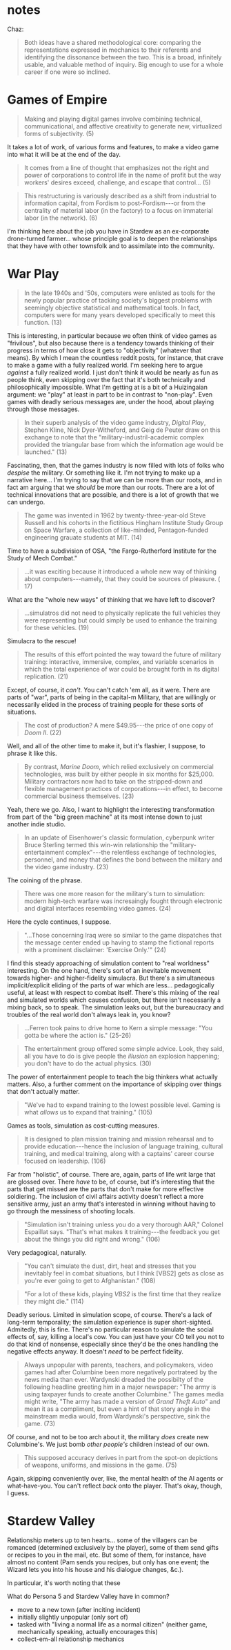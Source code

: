 # notes

Chaz:
> Both ideas have a shared methodological core: comparing the
> representations expressed in mechanics to their referents and
> identifying the dissonance between the two. This is a broad,
> infinitely usable, and valuable method of inquiry. Big enough to use
> for a whole career if one were so inclined.



# Games of Empire

> Making and playing digital games involve combining technical,
> communicational, and affective creativity to generate new, virtualized
> forms of subjectivity. (5)

It takes a lot of work, of various forms and features, to make a video
game into what it will be at the end of the day.

> It comes from a line of thought that emphasizes not the right and
> power of corporations to control life in the name of profit but the
> way workers' desires exceed, challenge, and escape that control... (5)

> This restructuring is variously described as a shift from industrial
> to information capital, from Fordism to post-Fordism---or from the
> centrality of material labor (in the factory) to a focus on immaterial
> labor (in the network). (6)

I'm thinking here about the job you have in Stardew as an ex-corporate
drone-turned farmer... whose principle goal is to deepen the
relationships that they have with other townsfolk and to assimilate into
the community.

# War Play

> In the late 1940s and '50s, computers were enlisted as tools for the
> newly popular practice of tacking society's biggest problems with
> seemingly objective statistical and mathematical tools. In fact,
> computers were for many years developed specifically to meet this
> function. (13)

This is interesting, in particular because we often think of video games
as "frivilous", but also because there is a tendency towards thinking of
their progress in terms of how close it gets to "objectivity" (whatever
that means). By which I mean the countless reddit posts, for instance,
that crave to make a game with a fully realized world. I'm seeking here
to argue _against_ a fully realized world. I just don't think it would
be nearly as fun as people think, even skipping over the fact that it's
both technically and philosophically impossible. What I'm getting at is
a bit of a Huizingaian argument: we "play" at least in part to be in
contrast to "non-play". Even games with deadly serious messages are,
under the hood, about playing through those messages. 

> In their superb analysis of the video game industry, _Digital Play_,
> Stephen Kline, Nick Dyer-Witheford, and Geig de Peuter draw on this
> exchange to note that the "military-industril-academic complex
> provided the triangular base from which the information age would be
> launched." (13)

Fascinating, then, that the games industry is now filled with lots of
folks who _despise_ the military. Or something like it. I'm not trying
to make up a narrative here... I'm trying to say that we can be more
than our roots, and in fact am arguing that we _should_ be more than our
roots. There are a lot of technical innovations that are possible, and
there is a lot of growth that we can undergo.

> The game was invented in 1962 by twenty-three-year-old Steve Russell
> and his cohorts in the fictitious Hingham Institute Study Group on
> Space Warfare, a collection of like-minded, Pentagon-funded
> engineering grauate students at MIT. (14)

Time to have a subdivision of OSA, "the Fargo-Rutherford Institute for
the Study of Mech Combat."

> ...it was exciting because it introduced a whole new way of thinking
> about computers---namely, that they could be sources of pleasure. (
> 17)

What are the "whole new ways" of thinking that we have left to discover?

> ...simulatros did not need to physically replicate the full vehicles
> they were representing but could simply be used to enhance the
> training for these vehicles. (19)

Simulacra to the rescue!

> The results of this effort pointed the way toward the future of
> military training: interactive, immersive, complex, and variable
> scenarios in which the total experience of war could be brought forth
> in its digital replication. (21)

Except, of course, it _can't_. You can't catch 'em all, as it were.
There are parts of "war", parts of being in the capital-m Military, that
are willingly or necessarily elided in the process of training people
for these sorts of situations.

> The cost of production? A mere $49.95---the price of one copy of _Doom
> II_. (22)

Well, and all of the other time to make it, but it's flashier, I
suppose, to phrase it like this.

> By contrast, _Marine Doom_, which relied exclusively on commercial
> technologies, was built by either people in six months for $25,000.
> Military contractors now had to take on the stripped-down and flexible
> management practices of corporations---in effect, to become commercial
> business themselves. (23)

Yeah, there we go. Also, I want to highlight the interesting
transformation from part of the "big green machine" at its most intense
down to just another indie studio.

> In an update of Eisenhower's classic formulation, cyberpunk writer
> Bruce Sterling termed this win-win relationship the
> "military-entertainment complex"---the relentless exchange of
> technologies, personnel, and money that defines the bond between the
> military and the video game industry. (23)

The coining of the phrase.

> There was one more reason for the military's turn to simulation:
> modern high-tech warfare was incresaingly fought through electronic
> and digital interfaces resembling video games. (24)

Here the cycle continues, I suppose. 

> "...Those concerning Iraq were so similar to the game dispatches that
> the message center ended up having to stamp the fictional reports with
> a prominent disclaimer: 'Exercise Only.'" (24)

I find this steady approaching of simulation content to "real worldness"
interesting. On the one hand, there's sort of an inevitable movement
towards higher- and higher-fidelity simulacra. But there's a
simultaneous implicit/explicit eliding of the parts of war which are
less... pedagogically useful, at least with respect to combat itself.
There's this mixing of the real and simulated worlds which causes
confusion, but there isn't necessarily a mixing back, so to speak. The
simulation leaks out, but the bureaucracy and troubles of the real world
don't always leak in, you know?

> ...Ferren took pains to drive home to Kern a simple message: "You
> gotta be where the action is." (25-26)

> The entertainment group offered some simple advice. Look, they said,
> all you have to do is give people the _illusion_ an explosion
> happening; you don't have to do the actual physics. (30)

The power of entertainment people to teach the big thinkers what
actually matters. Also, a further comment on the importance of skipping
over things that don't actually matter.

> "We've had to expand training to the lowest possible level. Gaming is
> what _allows_ us to expand that training." (105)

Games as tools, simulation as cost-cutting measures.

> It is designed to plan mission training and mission rehearsal and to
> provide education---hence the inclusion of language training, cultural
> training, and medical training, along with a captains' career course
> focused on leadership. (106)

Far from "holistic", of course. There are, again, parts of life writ
large that are glossed over. There _have_ to be, of course, but it's
interesting that the parts that get missed are the parts that don't make
for more effective soldiering. The inclusion of civil affairs activity
doesn't reflect a more sensitive army, just an army that's interested in
winning without having to go through the messiness of shooting locals.

> "Simulation isn't training unless you do a very thorough AAR," Colonel
> Espaillat says. "That's what makes it training---the feedback you get
> about the things you did right and wrong." (106)

Very pedagogical, naturally.

> "You can't simulate the dust, dirt, heat and stresses that you
> inevitably feel in combat situations, but I think [VBS2] gets as close
> as you're ever going to get to Afghanistan." (108)

> "For a lot of these kids, playing _VBS2_ is the first time that they
> realize they might die." (114)

Deadly serious. Limited in simulation scope, of course. There's a lack
of long-term temporality; the simulation experience is super
short-sighted. Admitedly, this is fine. There's no particular reason to
simulate the social effects of, say, killing a local's cow. You can just
have your CO tell you not to do that kind of nonsense, especially since
they'd be the ones handling the negative effects anyway. It doesn't
_need_ to be perfect fidelity.

> Always unpopular with parents, teachers, and policymakers, video games
> had after Columbine been more negatively portrateed by the news media
> than ever. Wardynski dreaded the possibilty of the following headline
> greeting him in a major newspaper: "The army is using taxpayer funds
> to create another Columbine." The games media might write, "The army
> has made a version of _Grand Theft Auto_" and mean it as a compliment,
> but even a hint of that story angle in the mainstream media would,
> from Wardynski's perspective, sink the game. (73)

Of course, and not to be too arch about it, the military _does_ create
new Columbine's. We just bomb _other people's_ children instead of our
own.

> This supposed accuracy derives in part from the spot-on depictions of
> weapons, uniforms, and missions in the game. (75)

Again, skipping conveniently over, like, the mental health of the AI
agents or what-have-you. You can't reflect _back_ onto the player.
That's okay, though, I guess.

# Stardew Valley

Relationship meters up to ten hearts... some of the villagers can be
romanced (determined exclusively by the player), some of them send gifts
or recipes to you in the mail, etc. But some of them, for instance, have
almost no content (Pam sends you recipes, but only has one event; the
Wizard lets you into his house and his dialogue changes, &c.).

In particular, it's worth noting that these 

What do Persona 5 and Stardew Valley have in common?

- move to a new town (after inciting incident)
- initially slightly unpopular (only sort of)
- tasked with "living a normal life as a normal citizen" (neither game,
  mechanically speaking, actually encourages this)
- collect-em-all relationship mechanics

